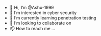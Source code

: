 - 👋 Hi, I’m @Ashu-1999
- 👀 I’m interested in cyber security
- 🌱 I’m currently learning  penetration testing
- 💞️ I’m looking to collaborate on
- 📫 How to reach me ...

<!---
Ashu-1999/Ashu-1999 is a ✨ special ✨ repository because its `README.md` (this file) appears on your GitHub profile.
You can click the Preview link to take a look at your changes.
--->




